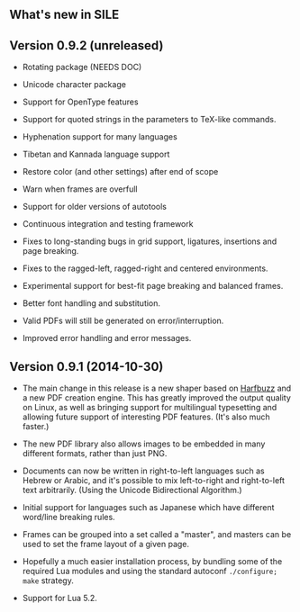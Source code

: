## What's new in SILE 

## Version 0.9.2 (unreleased)

* Rotating package (NEEDS DOC)

* Unicode character package

* Support for OpenType features

* Support for quoted strings in the parameters to TeX-like commands.

* Hyphenation support for many languages

* Tibetan and Kannada language support

* Restore color (and other settings) after end of scope

* Warn when frames are overfull

* Support for older versions of autotools

* Continuous integration and testing framework

* Fixes to long-standing bugs in grid support, ligatures, insertions and page breaking.

* Fixes to the ragged-left, ragged-right and centered environments.

* Experimental support for best-fit page breaking and balanced frames.

* Better font handling and substitution.

* Valid PDFs will still be generated on error/interruption.

* Improved error handling and error messages.

## Version 0.9.1 (2014-10-30)

* The main change in this release is a new shaper based on [Harfbuzz][]
  and a new PDF creation engine. This has greatly improved the output
  quality on Linux, as well as bringing support for multilingual
  typesetting and allowing future support of interesting PDF features.
  (It's also much faster.)

* The new PDF library also allows images to be embedded in many different
  formats, rather than just PNG.

* Documents can now be written in right-to-left languages such as Hebrew
  or Arabic, and it's possible to mix left-to-right and right-to-left
  text arbitrarily. (Using the Unicode Bidirectional Algorithm.)

* Initial support for languages such as Japanese which have different
  word/line breaking rules.

* Frames can be grouped into a set called a "master", and masters can
  be used to set the frame layout of a given page.

* Hopefully a much easier installation process, by bundling some of the
  required Lua modules and using the standard autoconf `./configure; make`
  strategy.

* Support for Lua 5.2.

[Harfbuzz]: http://www.freedesktop.org/wiki/Software/HarfBuzz/
